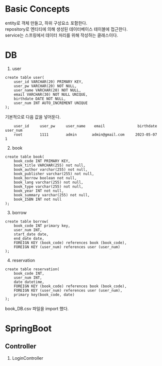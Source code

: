 # Basic Concepts

entity로 객체 만들고, 하위 구성요소 포함한다.  
repository로 엔티티에 의해 생성된 데이터베이스 테이블에 접근한다.  
service는 스프링에서 데이터 처리를 위해 작성하는 클래스이다.

# DB

1. user

```
create table user(
    user_id VARCHAR(20) PRIMARY KEY,
    user_pw VARCHAR(20) NOT NULL,
    user_name VARCHAR(20) NOT NULL,
    email VARCHAR(30) NOT NULL UNIQUE,
    birthdate DATE NOT NULL,
    user_num INT AUTO_INCREMENT UNIQUE
);
```

기본적으로 다음 값을 넣어둔다.

```
    user_id     user_pw     user_name    email               birthdate   user_num
	root	    1111	    admin	    admin@gmail.com	    2023-05-07	1
```

2. book

```
create table book(
	book_code INT PRIMARY KEY,
	book_title VARCHAR(255) not null,
	book_author varchar(255) not null,
	book_publisher varchar(255) not null,
	book_borrow boolean not null,
	book_lang varchar(255) not null,
	book_type varchar(255) not null,
	book_year INT not null,
	book_summary varchar(255) not null,
	book_ISBN INT not null
);

```

3. borrow

```
create table borrow(
	book_code INT primary key,
    user_num INT,
    start_date date,
    end_date date,
    FOREIGN KEY (book_code) references book (book_code),
    FOREIGN KEY (user_num) references user (user_num)
);
```

4. reservation

```
create table reservation(
	book_code INT,
    user_num INT,
    date datetime,
    FOREIGN KEY (book_code) references book (book_code),
    FOREIGN KEY (user_num) references user (user_num),
    primary key(book_code, date)
);
```

book_DB.csv 파일을 import 했다.

# SpringBoot

## Controller

1. LoginController

```

```
